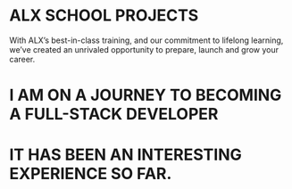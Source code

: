 # ALX SCHOOL PROJECTS
With ALX’s best-in-class training, and our commitment to lifelong learning, we’ve created an unrivaled opportunity to prepare, launch and grow your career.

# I AM ON A JOURNEY TO BECOMING A FULL-STACK DEVELOPER
# IT HAS BEEN AN INTERESTING EXPERIENCE SO FAR.